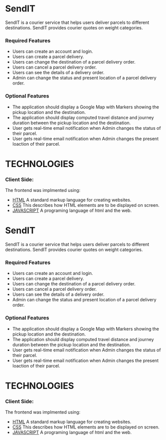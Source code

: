 # SendIT

SendIT is a courier service that helps users deliver parcels to different destinations. SendIT provides courier quotes on weight categories.

### Required Features

- Users can create an account and login.
- Users can create a parcel delivery.
- Users can change the destination of a parcel delivery order.
- Users can cancel a parcel delivery order.
- Users can see the details of a delivery order.
- Admin can change the status and present location of a parcel delivery order.

### Optional Features

- The application should display a Google Map with Markers showing the pickup location and the destination.
- The application should display computed travel distance and journey duration between the pickup location and the destination.
- User gets real-time email notification when Admin changes the status of their parcel.
- User gets real-time email notification when Admin changes the present loaction of their parcel.

# TECHNOLOGIES

### Client Side:

The frontend was implmented using:

- [HTML]() A standard markup language for creating websites.
- [CSS]() This describes how HTML elements are to be displayed on screen.
- [JAVASCRIPT]() A programing language of html and the web.
# SendIT

SendIT is a courier service that helps users deliver parcels to different destinations. SendIT provides courier quotes on weight categories.

### Required Features

- Users can create an account and login.
- Users can create a parcel delivery.
- Users can change the destination of a parcel delivery order.
- Users can cancel a parcel delivery order.
- Users can see the details of a delivery order.
- Admin can change the status and present location of a parcel delivery order.

### Optional Features

- The application should display a Google Map with Markers showing the pickup location and the destination.
- The application should display computed travel distance and journey duration between the pickup location and the destination.
- User gets real-time email notification when Admin changes the status of their parcel.
- User gets real-time email notification when Admin changes the present loaction of their parcel.

# TECHNOLOGIES

### Client Side:

The frontend was implmented using:

- [HTML]() A standard markup language for creating websites.
- [CSS]() This describes how HTML elements are to be displayed on screen.
- [JAVASCRIPT]() A programing language of html and the web.
